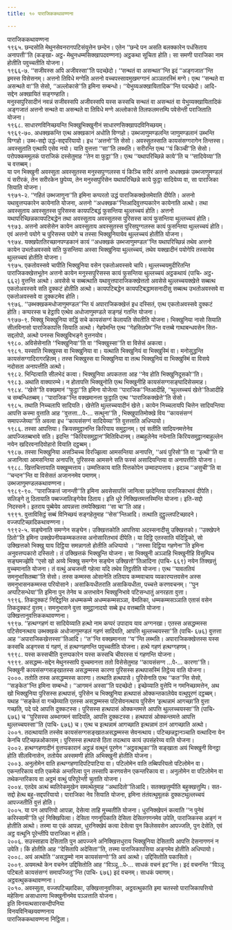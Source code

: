 ```yaml
---
title: १० पाराजिककथावण्णना

---
```

पाराजिककथावण्णना  
१९६५. छन्दसोति मेथुनसेवनरागपटिसंयुत्तेन छन्देन। एतेन ‘‘छन्दे पन असति बलक्कारेन पधंसिताय अनापत्ती’’ति (कङ्खा॰ अट्ठ॰ मेथुनधम्मसिक्खापदवण्णना) अट्ठकथा सूचिता होति। सा समणी पाराजिका नाम होतीति पवुच्चतीति योजना।  
१९६६-७. ‘‘सजीवस्स अपि अजीवस्सा’’ति पदच्छेदो। ‘‘सन्थतं वा असन्थत’’न्ति इदं ‘‘अङ्गजात’’न्ति इमस्स विसेसनम्। अत्तनो तिविधे मग्गेति अत्तनो वच्चपस्सावमुखमग्गानं अञ्ञतरस्मिं मग्गे। एत्थ ‘‘सन्थते वा असन्थते वा’’ति सेसो, ‘‘अल्लोकासे’’ति इमिना सम्बन्धो। ‘‘येभुय्यअक्खायितादिक’’न्ति पदच्छेदो। आदि-सद्देन अक्खायितं सङ्गण्हाति।  
मनुस्सपुरिसादीनं नवन्नं सजीवस्सपि अजीवस्सपि यस्स कस्सचि सन्थतं वा असन्थतं वा येभुय्यक्खायितादिकं अङ्गजातं अत्तनो सन्थते वा असन्थते वा तिविधे मग्गे अल्लोकासे तिलफलमत्तम्पि पवेसेन्ती पराजिताति योजना।  
१९६८. साधारणविनिच्छयन्ति भिक्खुभिक्खुनीनं साधारणसिक्खापदविनिच्छयम्।  
१९६९-७०. अधक्खकन्ति एत्थ अक्खकानं अधोति विग्गहो। उब्भजाणुमण्डलन्ति जाणुमण्डलानं उब्भन्ति विग्गहो। उब्भ-सद्दो उद्धं-सद्दपरियायो। इध ‘‘अत्तनो’’ति सेसो। अवस्सुतस्साति कायसंसग्गरागेन तिन्तस्स। अवस्सुताति एत्थापि एसेव नयो। याति वुत्तत्ता ‘‘सा’’ति लब्भति। सरीरन्ति एत्थ ‘‘यं किञ्ची’’ति सेसो। परोपक्कममूलकं पाराजिकं दस्सेतुमाह ‘‘तेन वा फुट्ठा’’ति। एत्थ ‘‘यथापरिच्छिन्ने काये’’ति च ‘‘सादियेय्या’’ति च वत्तब्बम्।  
या पन भिक्खुनी अवस्सुता अवस्सुतस्स मनुस्सपुग्गलस्स यं किञ्चि सरीरं अत्तनो अधक्खकं उब्भजाणुमण्डलं यं सरीरकं, तेन सरीरकेन छुपेय्य, तेन मनुस्सपुरिसेन यथापरिच्छिन्ने काये फुट्ठा सादियेय्य वा, सा पाराजिका सियाति योजना।  
१९७१-२. ‘‘गहितं उब्भजाणुना’’ति इमिना कप्परतो उद्धं पाराजिकक्खेत्तमेवाति दीपेति। अत्तनो यथावुत्तप्पकारेन कायेनाति योजना, अत्तनो ‘‘अधक्खक’’न्तिआदिवुत्तप्पकारेन कायेनाति अत्थो। तथा अवस्सुताय अवस्सुतस्स पुरिसस्स कायपटिबद्धं फुसन्तिया थुल्लच्चयं होति। अत्तनो यथापरिच्छिन्नकायपटिबद्धेन तथा अवस्सुताय अवस्सुतस्स पुरिसस्स कायं फुसन्तिया थुल्लच्चयं होति।  
१९७३. अत्तनो अवसेसेन कायेन अवस्सुताय अवस्सुतस्स पुरिसपुग्गलस्स कायं फुसन्तिया थुल्लच्चयं होति। एवं अत्तनो पयोगे च पुरिसस्स पयोगे च तस्सा भिक्खुनियायेव थुल्लच्चयं होतीति योजना।  
१९७४. यक्खपेततिरच्छानपण्डकानं कायं ‘‘अधक्खकं उब्भजाणुमण्डल’’न्ति यथापरिच्छिन्नं तथेव अत्तनो कायेन उभतोअवस्सवे सति फुसन्तिया अस्सा भिक्खुनिया थुल्लच्चयं, तथेव यक्खादीनं पयोगेपि तस्सायेव थुल्लच्चयं होतीति योजना।  
१९७५. एकतोवस्सवे चापीति भिक्खुनिया वसेन एकतोअवस्सवे चापि। थुल्लच्चयमुदीरितन्ति पाराजिकक्खेत्तभूतेन अत्तनो कायेन मनुस्सपुरिसस्स कायं फुसन्तिया थुल्लच्चयं अट्ठकथायं (पाचि॰ अट्ठ॰ ६६२) वुत्तन्ति अत्थो। अवसेसे च सब्बत्थाति यथावुत्तपाराजिकक्खेत्ततो अवसेसे थुल्लच्चयक्खेत्ते सब्बत्थ एकतोअवस्सवे सति दुक्कटं होतीति अत्थो। कायपटिबद्धेन कायपटिबद्धामसनादीसु सब्बत्थ उभतोअवस्सवे वा एकतोअवस्सवे वा दुक्कटमेव होति।  
१९७६. ‘‘उब्भक्खकमधोजाणुमण्डल’’न्ति यं अपाराजिकक्खेत्तं इध दस्सितं, एत्थ एकतोअवस्सवे दुक्कटं होति। कप्परस्स च हेट्ठापि एत्थेव अधोजाणुमण्डले सङ्गहं गतन्ति योजना।  
१९७७-९. भिक्खु भिक्खुनिया सद्धिं सचे कायसंसग्गं केलायति सेवतीति योजना। भिक्खुनिया नासो सियाति सीलविनासो पाराजिकापत्ति सियाति अत्थो। गेहपेमन्ति एत्थ ‘‘गेहसितपेम’’न्ति वत्तब्बे गाथाबन्धवसेन सित-सद्दलोपो, अत्थो पनस्स भिक्खुविभङ्गे वुत्तनयोव।  
१९८०. अविसेसेनाति ‘‘भिक्खुनिया’’ति वा ‘‘भिक्खुस्सा’’ति वा विसेसं अकत्वा।  
१९८१. यस्साति भिक्खुस्स वा भिक्खुनिया वा। यत्थाति भिक्खुनियं वा भिक्खुस्मिं वा। मनोसुद्धन्ति कायसंसग्गादिरागरहितम्। तस्स भिक्खुस्स वा भिक्खुनिया वा तत्थ भिक्खुनियं वा भिक्खुस्मिं वा विसये नदोसता अनापत्तीति अत्थो।  
१९८२. भिन्दित्वाति सीलभेदं कत्वा। भिक्खुनिया अपकतत्ता आह ‘‘नेव होति भिक्खुनिदूसको’’ति।  
१९८३. अथाति वाक्यारम्भे। न होतापत्ति भिक्खुनोति एत्थ भिक्खुनीहि कायसंसग्गसङ्घादिसेसमाह।  
१९८४. ‘‘खेत्ते’’ति वक्खमानं ‘‘फुट्ठा’’ति इमिना योजेत्वा ‘‘पाराजिक’’न्तिआदीहि, ‘‘थुल्लच्चयं खेत्ते’’तिआदीहि च सम्बन्धितब्बम्। ‘‘पाराजिक’’न्ति वक्खमानत्ता फुट्ठाति एत्थ ‘‘पाराजिकक्खेत्ते’’ति सेसो।  
१९८५. तथाति निच्चलापि सादियति। खेत्तेति थुल्लच्चयादीनं खेत्ते। कायेन निच्चलायपि चित्तेन सादियन्तिया आपत्ति कस्मा वुत्ताति आह ‘‘वुत्तत्ता…पे॰… सत्थुना’’ति , भिक्खुपातिमोक्खे विय ‘‘कायसंसग्गं समापज्जेय्या’’ति अवत्वा इध ‘‘कायसंसग्गं सादियेय्या’’ति वुत्तत्ताति अधिप्पायो।  
१९८६. तस्सा आपत्तिया। क्रियसमुट्ठानन्ति किरियाय समुट्ठानम्। एवं सतीति सादियनमत्तेनेव आपज्जितब्बभावे सति। इदन्ति ‘‘किरियसमुट्ठान’’मितिविधानम्। तब्बहुलेनेव नयेनाति किरियसमुट्ठानबाहुल्लेन नयेन खदिरवनादिवोहारो वियाति दट्ठब्बम्।  
१९८७. तस्सा भिक्खुनिया असञ्चिच्च विरज्झित्वा आमसन्तिया अनापत्ति, ‘‘अयं पुरिसो’’ति वा ‘‘इत्थी’’ति वा अजानित्वा आमसन्तिया अनापत्ति, पुरिसस्स आमसने सति फस्सं असादियन्तिया वा अनापत्तीति योजना।  
१९८८. खित्तचित्तायाति यक्खुम्मत्ताय। उम्मत्तिकाय वाति पित्तकोपेन उम्मादप्पत्ताय। इदञ्च ‘‘असुची’’ति वा ‘‘चन्दन’’न्ति वा विसेसतं अजाननमेव पमाणम्।  
उब्भजाणुमण्डलकथावण्णना।  
१९८९-९०. ‘‘पाराजिकत्तं जानन्ती’’ति इमिना अवसेसापत्तिं जानित्वा छादेन्तिया पाराजिकाभावं दीपेति। सलिङ्गे तु ठितायाति पब्बज्जालिङ्गेयेव ठिताय। इति धुरे निक्खित्तमत्तस्मिन्ति योजना। इति-सद्दो निदस्सने। इतराय पुब्बेयेव आपन्नत्ता तमपेक्खित्वा ‘‘सा चा’’ति आह।  
१९९१. वुत्ताविसिट्ठं सब्बं विनिच्छयं सङ्गहेतुमाह ‘‘सेस’’न्तिआदि। तत्थाति दुट्ठुल्लपटिच्छादने।  
वज्जपटिच्छादिकथावण्णना।  
१९९२-५. सङ्घेनाति समग्गेन सङ्घेन। उक्खित्तकोति आपत्तिया अदस्सनादीसु उक्खित्तको। ‘‘उक्खेपने ठितो’’ति इमिना उक्खेपनीयकम्मकतस्स अनोसारितभावं दीपेति। या दिट्ठि एतस्साति यंदिट्ठिको, सो उक्खित्तको भिक्खु याय दिट्ठिया समन्नागतो होतीति अधिप्पायो । ‘‘तस्सा दिट्ठिया गहणेना’’ति इमिना अनुवत्तप्पकारो दस्सितो। तं उक्खित्तकं भिक्खुन्ति योजना। सा भिक्खुनी अञ्ञाहि भिक्खुनीहि विसुम्पिच सङ्घमज्झेपि ‘‘एसो खो अय्ये भिक्खु समग्गेन सङ्घेन उक्खित्तो’’तिआदिना (पाचि॰ ६६९) नयेन तिक्खत्तुं वुच्चमानाति योजना। तं वत्थुं अचजन्ती गहेत्वा यदि तथेव तिट्ठतीति योजना। एत्थ ‘‘यावततियं समनुभासितब्बा’’ति सेसो। तस्स कम्मस्स ओसानेति ततियाय कम्मवाचाय य्यकारप्पत्तवसेन अस्स समनुभासनकम्मस्स परियोसाने। असाकियधीतराति असाकियधीता, पच्चत्ते करणवचनम्। ‘‘पुन अप्पटिसन्धेया’’ति इमिना पुन तेनेव च अत्तभावेन भिक्खुनिभावे पटिसन्धातुं अनरहता वुत्ता।  
१९९६. तिकदुक्कटं निद्दिट्ठन्ति अधम्मकम्मे अधम्मकम्मसञ्ञा, वेमतिका, धम्मकम्मसञ्ञाति एतासं वसेन तिकदुक्कटं वुत्तम्। समनुभासने वुत्ता समुट्ठानादयो सब्बे इध वत्तब्बाति योजना।  
उक्खित्तानुवत्तिककथावण्णना।  
१९९७. ‘‘हत्थग्गहणं वा सादियेय्याति हत्थो नाम कप्परं उपादाय याव अग्गनखा। एतस्स असद्धम्मस्स पटिसेवनत्थाय उब्भक्खकं अधोजाणुमण्डलं गहणं सादियति, आपत्ति थुल्लच्चयस्सा’’ति (पाचि॰ ६७६) वुत्तत्ता आह ‘‘अपाराजिकखेत्तस्सा’’तिआदि। ‘‘त’’न्ति वक्खमानत्ता ‘‘य’’न्ति लब्भति। अपाराजिकक्खेत्तस्स यस्स कस्सचि अङ्गस्स यं गहणं, तं हत्थग्गहणन्ति पवुच्चतीति योजना। हत्थे गहणं हत्थग्गहणम्।  
१९९८. यस्स कस्सचीति वुत्तप्पकारेन यस्स कस्सचि चीवरस्स यं गहणन्ति योजना।  
१९९९. असद्धम्म-सद्देन मेथुनस्सापि वुच्चमानत्ता ततो विसेसेतुमाह ‘‘कायसंसग्ग …पे॰… कारणा’’ति। भिक्खुनी कायसंसग्गसङ्खातस्स असद्धम्मस्स कारणा पुरिसस्स हत्थपासस्मिं तिट्ठेय्य वाति योजना।  
२०००. ततोति तस्स असद्धम्मस्स कारणा। तत्थाति हत्थपासे। पुरिसेनाति एत्थ ‘‘कत’’न्ति सेसो, ‘‘सङ्केत’’न्ति इमिना सम्बन्धो। ‘‘आगमनं अस्सा’’ति पदच्छेदो। इच्छेय्याति वुत्तेपि न गमनिच्छामत्तेन, अथ खो भिक्खुनिया पुरिसस्स हत्थपासं, पुरिसेन च भिक्खुनिया हत्थपासं ओक्कन्तकालेयेव वत्थुपूरणं दट्ठब्बम्। यथाह ‘‘सङ्केतं वा गच्छेय्याति एतस्स असद्धम्मस्स पटिसेवनत्थाय पुरिसेन ‘इत्थन्नामं आगच्छा’ति वुत्ता गच्छति, पदे पदे आपत्ति दुक्कटस्स। पुरिसस्स हत्थपासं ओक्कन्तमत्ते आपत्ति थुल्लच्चयस्सा’’ति (पाचि॰ ६७६) च ‘‘पुरिसस्स अब्भागमनं सादियति, आपत्ति दुक्कटस्स। हत्थपासं ओक्कन्तमत्ते आपत्ति थुल्लच्चयस्सा’’ति (पाचि॰ ६७६) च। एत्थ च इत्थन्नामं आगच्छाति इत्थन्नामं ठानं आगच्छाति अत्थो।  
२००१. तदत्थायाति तस्सेव कायसंसग्गसङ्खातअसद्धम्मस्स सेवनत्थाय। पटिच्छन्नट्ठानञ्चाति वत्थादिना येन केनचि पटिच्छन्नओकासम्। पुरिसस्स हत्थपासे ठिता तदत्थाय कायं उपसंहरेय्य वाति योजना।  
२००२. हत्थग्गहणादीनं वुत्तप्पकारानं अट्ठन्नं वत्थूनं पूरणेन ‘‘अट्ठवत्थुका’’ति सङ्खाता अयं भिक्खुनी विनट्ठा होति सीलविनासेन, ततोयेव अस्समणी होति अभिक्खुनी होतीति योजना।  
२००३. अनुलोमेन वाति हत्थग्गहणादिपटिपाटिया वा। पटिलोमेन वाति तब्बिपरियतो पटिलोमेन वा। एकन्तरिकाय वाति एकमेकं अन्तरित्वा पुन तस्सापि करणवसेन एकन्तरिकाय वा। अनुलोमेन वा पटिलोमेन वा तथेकन्तरिकाय वा अट्ठमं वत्थुं परिपूरेन्ती चुताति योजना।  
२००४. एतदेव अत्थं ब्यतिरेकमुखेन समत्थेतुमाह ‘‘अथादितो’’तिआदि। सतक्खत्तुम्पीति बहुक्खत्तुम्पि। सत-सद्दो हेत्थ बहु-सद्दपरियायो। पाराजिका नेव सियाति योजना, इमिना तंतंवत्थुमूलकं दुक्कटथुल्लच्चयं आपज्जतीति वुत्तं होति।  
२००५. या पन आपत्तियो आपन्ना, देसेत्वा ताहि मुच्चतीति योजना। धुरनिक्खेपनं कत्वाति ‘‘न पुनेवं करिस्सामी’’ति धुरं निक्खिपित्वा। देसिता गणनूपिकाति देसिता देसितगणनमेव उपेति, पाराजिकस्स अङ्गं न होतीति अत्थो। तस्मा या एकं आपन्ना, धुरनिक्खेपं कत्वा देसेत्वा पुन किलेसवसेन आपज्जति, पुन देसेति, एवं अट्ठ वत्थूनि पूरेन्तीपि पाराजिका न होति।  
२००६. सउस्साहाय देसिताति पुन आपज्जने अनिक्खित्तधुराय भिक्खुनिया देसितापि आपत्ति देसनागणनं न उपेति। किं होतीति आह ‘‘देसितापि अदेसिता’’ति, तस्मा पाराजिकापत्तिया अङ्गमेव होतीति अधिप्पायो।  
२००८. अयं अत्थोति ‘‘असद्धम्मो नाम कायसंसग्गो’’ति अयं अत्थो। उद्दिसितोति पकासितो।  
२००९. अयमत्थो केन वचनेन उद्दिसितोति आह ‘‘विञ्ञू…पे॰… साधकं वचनं इद’’न्ति। इदं वचनन्ति ‘‘विञ्ञू पटिबलो कायसंसग्गं समापज्जितु’’न्ति (पाचि॰ ६७६) इदं वचनम्। साधकं पमाणम्।  
अट्ठवत्थुककथावण्णना।  
२०१०. अवस्सुता, वज्जपटिच्छादिका, उक्खित्तानुवत्तिका, अट्ठवत्थुकाति इमा चतस्सो पाराजिकापत्तियो महेसिना असाधारणा भिक्खुनीनमेव पञ्ञत्ताति योजना।  
इति विनयत्थसारसन्दीपनिया  
विनयविनिच्छयवण्णनाय  
पाराजिककथावण्णना निट्ठिता।  